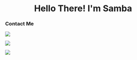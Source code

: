 <h1 align = "center">Hello There! I'm Samba</h1>

<h3>Contact Me</h3>

[<img src="https://img.icons8.com/material-sharp/30/000000/github.png"/>](https://github.com/samba-chinta)

[<img src="https://img.icons8.com/ios-glyphs/30/000000/linkedin.png"/>](www.google.com)

[<img src="https://img.icons8.com/ios-glyphs/30/000000/twitter--v1.png"/>](https://twitter.com/Samba30433849)